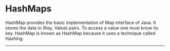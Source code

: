 # HashMaps
HashMap provides the basic implementation of Map interface of Java. It stores the data in (Key, Value) pairs. To access a value one must know its key. HashMap is known as HashMap because it uses a technique called Hashing.
*********************************************************************************************************************************************

